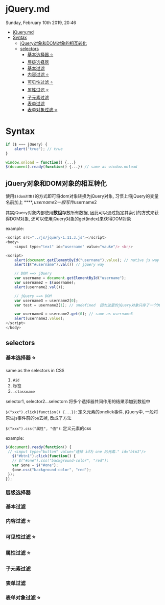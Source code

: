 # jQuery.md
Sunday, February 10th 2019, 20:46

<!-- @import "[TOC]" {cmd="toc" depthFrom=1 depthTo=6 orderedList=false} -->
<!-- code_chunk_output -->

* [jQuery.md](#jquerymd)
* [Syntax](#syntax)
	* [jQuery对象和DOM对象的相互转化](#jquery对象和dom对象的相互转化)
	* [selectors](#selectors)
		* [基本选择器 :star:](#基本选择器-star)
		* [层级选择器](#层级选择器)
		* [基本过滤](#基本过滤)
		* [内容过滤 :star:](#内容过滤-star)
		* [可见性过滤 :star:](#可见性过滤-star)
		* [属性过滤 :star:](#属性过滤-star)
		* [子元素过滤](#子元素过滤)
		* [表单过滤](#表单过滤)
		* [表单对象过滤 :star:](#表单对象过滤-star)

<!-- /code_chunk_output -->

# Syntax

```js
if ($ === jQuery) {
    alert("true"); // true
}

window.onload = function() {...}
$(document).ready(function() {...}) // same as window.onload
```

## jQuery对象和DOM对象的相互转化

使用`$(dom对象)`的方式即可将dom对象转换为jQuery对象, 习惯上将jQuery的变量名前加上 **$**, username2一般写作$username2

其实jQuery对象内部使用**数组**存放所有数据, 因此可以通过指定其索引的方式来获得DOM对象, 还可以使用jQuery对象的get(index)来获得DOM对象

example:

```js
<script src="../js/jquery-1.11.3.js"></script>
<body>
    <input type="text" id="username" value="vauke"/> <br/>

<script>
    alert(document.getElementById("username").value); // native js way
    alert($("#username").val()) // jquery way

    // DOM ==> jQuery
    var username = document.getElementById("username");
    var username2 = $(username);
    alert(username2.val());

    // jQuery ==> DOM
    var username3 = username2[0];
    var test = username2[1]; // undefined  因为这里的jQuery对象只存了一个DOM对象

    var username4 = username2.get(0); // same as username3
    alert(username3.value);
</script>
</body>
```

## selectors

### 基本选择器 :star:

same as the selectors in CSS

1. `#id`
2. 标签
3. `.classname`

selector1, selector2...selectorn 将多个选择器共同作用的结果添加到数组中

`$("xxx").click(function() {...})`: 定义元素的onclick事件, jQuery中, 一般将原生js事件前的`on`去掉, 改成了方法

`$("xxx").css("属性", "值")`: 定义元素的css

example:

```js
$(document).ready(function() {
 // <input type="button" value="选择 id为 one 的元素." id="btn1"/>
   $("#btn1").click(function() {
   // $("#one").css("background-color", "red");
   var $one = $("#one");
   $one.css("background-color", "red");
 });
});
```

### 层级选择器

### 基本过滤

### 内容过滤 :star:

### 可见性过滤 :star:

### 属性过滤 :star:

### 子元素过滤

### 表单过滤

### 表单对象过滤 :star:
